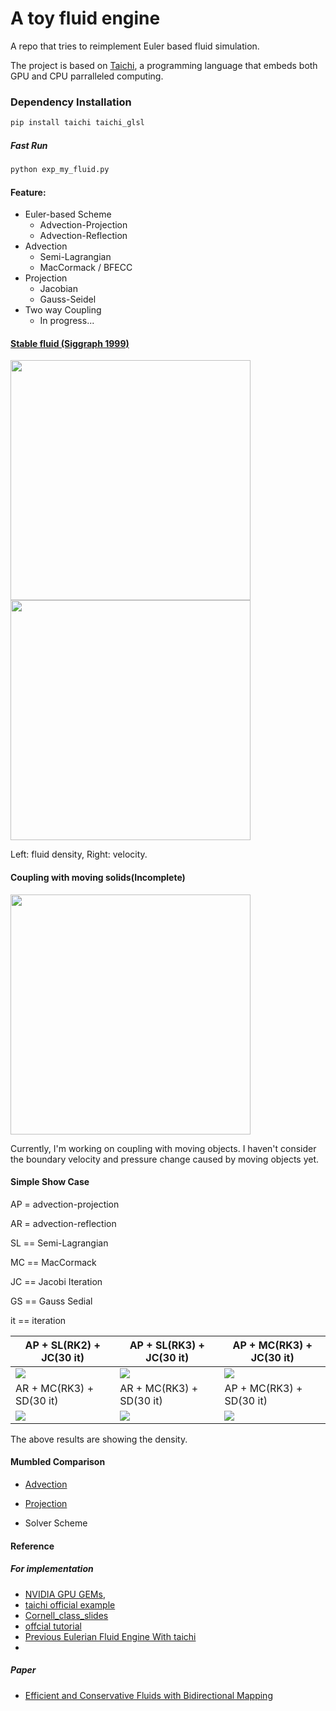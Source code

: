 # A toy fluid engine
A repo that tries to reimplement Euler based fluid simulation.

The project is based on [Taichi](https://github.com/taichi-dev/taichi), a programming language that embeds both GPU and CPU  parralleled computing.

### Dependency Installation 

```bash
pip install taichi taichi_glsl
```

##### Fast Run

```bash
python exp_my_fluid.py
```

#### Feature:

- Euler-based Scheme
  - Advection-Projection
  - Advection-Reflection
- Advection
  - Semi-Lagrangian
  - MacCormack / BFECC
- Projection
  - Jacobian
  - Gauss-Seidel 
- Two way Coupling
  - In progress...



#### [Stable fluid (Siggraph 1999) ](https://dl.acm.org/doi/pdf/10.1145/311535.311548)



<a href="./exp_my_fluid.py"><img src="./results/stable_fluid_demo.gif" height="384px"></a> 
<a href="https://github.com/Jack12xl/myFluid/blob/master/exp_my_fluid.py"> <img src="./results/stable_fluid_velocity.gif" height="384px"></a>

Left: fluid density, Right: velocity.






#### Coupling with moving solids(Incomplete)

<a href="https://github.com/Jack12xl/myFluid/blob/master/exp_my_fluid.py"> <img src="./results/naive_collision.gif" height="384px"></a>

Currently, I'm working on coupling with moving objects. I haven't consider the boundary velocity and pressure change caused by moving objects yet.

#### Simple Show Case

AP = advection-projection

AR = advection-reflection

SL == Semi-Lagrangian

MC == MacCormack

JC == Jacobi Iteration

GS == Gauss Sedial

it == iteration



| AP + SL(RK2) + JC(30 it)           | AP + SL(RK3) + JC(30 it)           | AP + MC(RK3) + JC(30 it)          |
| ---------------------------------- | ---------------------------------- | --------------------------------- |
| ![](results/proj-sl-jc-rk2.gif)    | ![](./results/proj-sl-jc-rk3.gif)  | ![](./results/proj-mc-jc-rk3.gif) |
| AR + MC(RK3) + SD(30 it)           | AR + MC(RK3) + SD(30 it)           | AP + MC(RK3) + SD(30 it)          |
| ![](results/reflect-sl-sd-rk3.gif) | ![](results/reflect-mc-sd-rk3.gif) | ![](./results/proj-mc-sd-rk3.gif) |

The above results are showing the density.

#### Mumbled Comparison

- [Advection](./advection/)
- [Projection](./projection/)

- Solver Scheme





#### Reference

##### For implementation

- [NVIDIA GPU GEMs](https://developer.download.nvidia.cn/books/HTML/gpugems/gpugems_ch38.html),
- [taichi official example](https://github.com/taichi-dev/taichi/blob/master/examples/stable_fluid.py)
- [Cornell_class_slides](https://www.cs.cornell.edu/~bindel/class/cs5220-s10/slides/lec14.pdf)
-  [offcial tutorial](https://www.bilibili.com/video/BV1ZK411H7Hc?p=4)
-  [Previous Eulerian Fluid Engine With taichi](https://github.com/JYLeeLYJ/Fluid-Engine-Dev-on-Taichi)
-  

##### Paper

- [Efficient and Conservative Fluids with Bidirectional Mapping](https://github.com/ziyinq/Bimocq#efficient-and-conservative-fluids-with-bidirectional-mapping)



